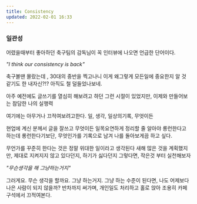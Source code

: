 ```yaml
---
title: Consistency
updated: 2022-02-01 16:33
---
```


### 일관성

어렸을때부터 좋아하던 축구팀의 감독님이 꼭 인터뷰에 나오면 언급한 단어이다.

*"I think our consistency is back"*

축구볼땐 몰랐는데 , 30대의 중반을 찍고나니 이게 왜그렇게 모든일에 중요한지 알 것 같기도 한
내자신?!? 아직도 철 덜들었나보네.

아주 예전에도 글쓰기를 열심히 해보려고 하던 그런 시절이 있었지만,
이제와 만들어보는 참담한 나의 실행력

여기에는 아무거나 끄적여보려고한다. 일, 생각, 일상의기록, 무엇이든 

현업에 계신 분께서 글을 잘쓰고 무엇이든 일목요연하게 정리할 줄 알아야 롱런한다고 하는데
롱런한다기보단, 무엇인가를 기록으로 남겨 나를 돌아보게끔 하고 싶다.  

무언가를 꾸준히 한다는 것은 정말 위대한 일이라고 생각된다
새해 많은 것을 계획했지만, 제대로 지켜지지 않고 있다던지, 하기가 싫다던지
그렇다면, 작은것 부터 실천해보자

*"무슨생각을 해 그냥하는거지"*

그러게요. 무슨 생각을 할까요. 그냥 하는거지.
그냥 하는 수준이 된다면, 나도 어제보다 나은 사람이 되지 않을까?
반차까지 써가며, 개인일도 처리하고 홀로 앉아 조용히 카페 구석에서 끄적여본다.
